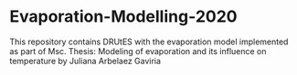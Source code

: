 # Evaporation-Modelling-2020
This repository contains DRUtES with the evaporation model implemented as part of Msc. Thesis: Modeling of evaporation and its influence on temperature by Juliana Arbelaez Gaviria
